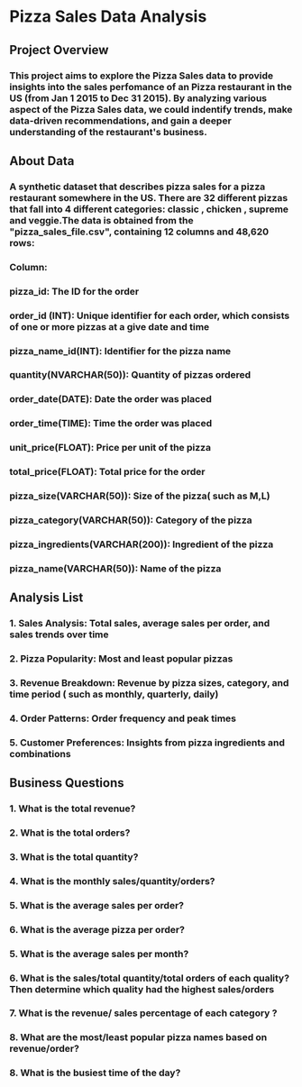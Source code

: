 # Pizza Sales Data Analysis
## Project Overview
### This project aims to explore the Pizza Sales data to provide insights into the sales perfomance of an Pizza restaurant in the US (from Jan 1 2015 to Dec 31 2015). By analyzing various aspect of the Pizza Sales data, we could indentify trends, make data-driven recommendations, and gain a deeper understanding of the restaurant's business.

## About Data
### A synthetic dataset that describes pizza sales for a pizza restaurant somewhere in the US. There are 32 different pizzas that fall into 4 different categories: classic , chicken , supreme  and veggie.The data is obtained from the "pizza_sales_file.csv", containing 12 columns and 48,620 rows:
### Column: 
### pizza_id: The ID for the order 
### order_id (INT):  Unique identifier for each order, which consists of one or more pizzas at a give date and time 
### pizza_name_id(INT): Identifier for the pizza name
### quantity(NVARCHAR(50)): Quantity of pizzas ordered
### order_date(DATE): Date the order was placed
### order_time(TIME): Time the order was placed
### unit_price(FLOAT): Price per unit of the pizza
###  total_price(FLOAT): Total price for the order
### pizza_size(VARCHAR(50)): Size of the pizza( such as M,L)
###  pizza_category(VARCHAR(50)): Category of the pizza
### pizza_ingredients(VARCHAR(200)): Ingredient of the pizza
### pizza_name(VARCHAR(50)): Name of the pizza   

## Analysis List
### 1. Sales Analysis: Total sales, average sales per order, and sales trends over time
### 2. Pizza Popularity: Most and least popular pizzas
### 3. Revenue Breakdown: Revenue by pizza sizes, category, and time period ( such as monthly, quarterly, daily)
### 4. Order Patterns: Order frequency and peak times
### 5. Customer Preferences: Insights from pizza ingredients and combinations

## Business Questions
### 1. What is the total revenue?
### 2. What is the total orders?
### 3. What is the total quantity?
### 4. What is the monthly sales/quantity/orders?
### 5. What is the average sales per order?
### 6. What is the average pizza per order?
### 5. What is the average sales per month?
### 6. What is the sales/total quantity/total orders of each quality? Then determine which quality had the highest sales/orders
### 7. What is the revenue/ sales percentage of each category ?
### 8. What are the most/least popular pizza names based on revenue/order?
### 8. What is the busiest time of the day?
            
            
           
            
           
                         

            




